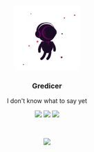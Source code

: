 
<p align="center"><img src="img/animation_200_kytt9y2h.gif" width="150"/>
<h3 align="center"><strong>Gredicer</strong></h3>
<p align="center">I don't know what to say yet</p>

<p align="center"> 
<img src="https://visitor-badge.glitch.me/badge?page_id=gredicer.gredicer"/>
<img src="https://img.shields.io/badge/language-kotlin-orange.svg"/>
<img src="https://img.shields.io/badge/license-Apache-blue"/> 
</p>
<br/>
<p align="center"> <img src="https://github-readme-stats.vercel.app/api?username=Gredicer" /> </p>
<!-- <br/>
<p align="center"> <img src="https://github-readme-stats.vercel.app/api/top-langs/?username=Gredicer"/></p> -->


